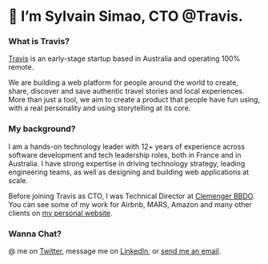 # 🖖 I’m Sylvain Simao, CTO @Travis.

### What is Travis?

[Travis](https://www.travistravis.co) is an early-stage startup based in Australia and operating 100% remote.

We are building a web platform for people around the world to create, share, discover and save authentic travel stories and local experiences. More than just a tool, we aim to create a product that people have fun using, with a real personality and using storytelling at its core.

### My background?

I am a hands-on technology leader with 12+ years of experience across software development and tech leadership roles, both in France and in Australia. I have strong expertise in driving technology strategy, leading engineering teams, as well as designing and building web applications at scale.

Before joining Travis as CTO, I was Technical Director at [Clemenger BBDO](https://www.clemengerbbdo.com.au/). You can see some of my work for Airbnb, MARS, Amazon and many other clients on [my personal website](https://sylvainsimao.fr).

### Wanna Chat?

@ me on [Twitter](https://twitter.com/_maoosi), message me on [LinkedIn](https://www.linkedin.com/in/sylvainsimao/), or [send me an email](https://sylvainsimao.fr/contact). 
